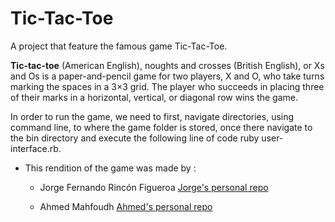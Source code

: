 # Tic-Tac-Toe
  A project that feature the famous game Tic-Tac-Toe.

  **Tic-tac-toe** (American English), noughts and crosses (British English), or Xs and Os is a 
paper-and-pencil game for two players, X and O, who take turns marking the spaces in a 3×3 grid. The 
player who succeeds in placing three of their marks in a horizontal, vertical, or diagonal row wins
the game.

  In order to run the game, we need to first, navigate directories, using command line, to where the 
game folder is stored, once there navigate to the bin directory and execute the following line of code
ruby user-interface.rb.

* This rendition of the game was made by :
  
  * Jorge Fernando Rincón Figueroa
  [Jorge's personal repo](https://github.com/jofer86)
  
  * Ahmed Mahfoudh 
  [Ahmed's personal repo](https://github.com/stratospherique)
